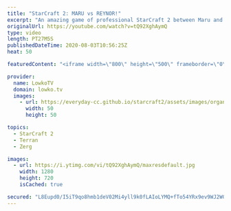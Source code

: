 ```yaml
---
title: "StarCraft 2: MARU vs REYNOR!"
excerpt: "An amazing game of professional StarCraft 2 between Maru and Reynor. Epic moments and mistakes by both players. This is certainly one of the highest level games of Zerg versus Terran that has recently been played.  Get more videos & support my work: http://www.patreon.com/lowkotv  My second channel:"
originalUrl: https://youtube.com/watch?v=tQ92XghAymQ
type: video
length: PT27M5S
publishedDateTime: 2020-08-03T10:56:25Z
heat: 50

featuredContent: "<iframe width=\"800\" height=\"500\" frameborder=\"0\" src=\"https://www.youtube.com/embed/tQ92XghAymQ\" allow=\"accelerometer; autoplay; encrypted-media; gyroscope; picture-in-picture\" allowfullscreen></iframe>"

provider:
  name: LowkoTV
  domain: lowko.tv
  images:
    - url: https://everyday-cc.github.io/starcraft2/assets/images/organizations/lowko.tv-50x50.jpg
      width: 50
      height: 50

topics:
  - StarCraft 2
  - Terran
  - Zerg

images:
  - url: https://i.ytimg.com/vi/tQ92XghAymQ/maxresdefault.jpg
    width: 1280
    height: 720
    isCached: true

secured: "L8Eupd0/I5iT9qo8hmb1deV02Mi4yll9k0fLAIoLYMQ+fTo54YRx9ev9WJ2W03VQi4eDR5e6CYP/Scr9MXlUbYIzsw4hlYbiQVxxkkH2kasA+dgipo0oRJuyf3A5VhhhvxkapPJsWAzUUdfuR9a7K3SI1nqKwUMwE3EFGQbbOtqrgHOkK+o/n6P5Wzzl6AU3WkgbJRDR0SQ4QxrZxy+4oM3ab0x0MbcDDnDqVemhNyDk7ZgxKnwB5EBvTef8P0NwbT5CNCgh84cz5l86kPkEdIOCnP88nt4h9DdMAg78yGPH/F4PkKYTVEC0DH4vwFrVO3Vz3aTKLk5M8/OhbKNFnHWQWHAxN+f3llAQuffu5CY5AZ+sUkNlW24Kyg9HOUgfWK4hFPcFD46FujrQ1FPiWGPQoBlvZbqJOfuZE9VVLDRdWPo7RStNOZkyBs35F6Wd;V/izUK3726OJDMuPRRWkRQ=="
---
```


